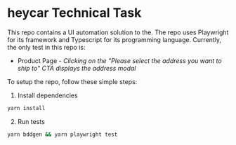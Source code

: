 # heycar Technical Task

This repo contains a UI automation solution to the. The repo uses Playwright for its framework and Typescript for its programming language. Currently, the only test in this repo is:

-   Product Page - _Clicking on the "Please select the address you want to ship to" CTA displays the address modal_

To setup the repo, follow these simple steps:

1. Install dependencies

```bash
yarn install
```

2. Run tests

```bash
yarn bddgen && yarn playwright test
```
